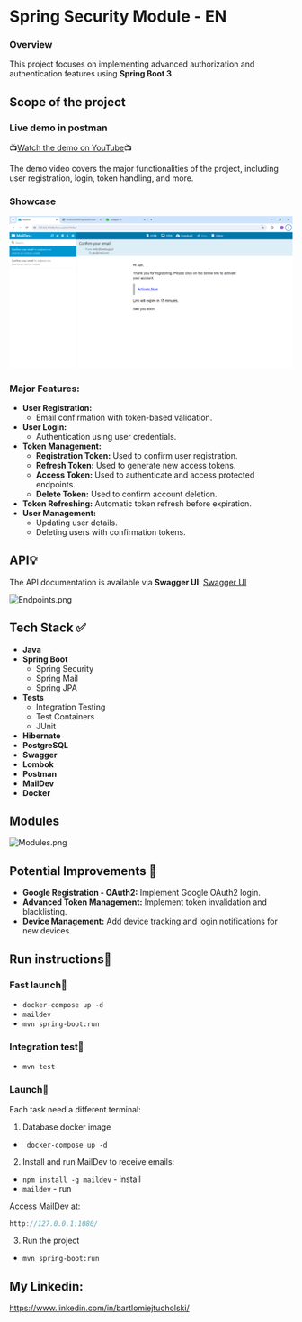 # Spring Security Module - EN
### Overview
This project focuses on implementing advanced authorization and authentication features using **Spring Boot 3**.

## Scope of the project

### Live demo in postman

📺[Watch the demo on YouTube](https://www.youtube.com/watch?v=INOvOtW8JO8)📺

The demo video covers the major functionalities of the project, including user registration, login, token handling, and more.

### Showcase

![img_1.png](img_1.png)

### Major Features:
- **User Registration:**
  - Email confirmation with token-based validation.
- **User Login:**
  - Authentication using user credentials.
- **Token Management:**
  - **Registration Token:** Used to confirm user registration.
  - **Refresh Token:** Used to generate new access tokens.
  - **Access Token:** Used to authenticate and access protected endpoints.
  - **Delete Token:** Used to confirm account deletion.
- **Token Refreshing:** Automatic token refresh before expiration.
- **User Management:**
  - Updating user details.
  - Deleting users with confirmation tokens.

## API💡
The API documentation is available via **Swagger UI**:
[Swagger UI](http://localhost:8080/swagger-ui/index.html#/)

![Endpoints.png](..%2FEndpoints.png)

## Tech Stack ✅
- **Java**
- **Spring Boot**
  - Spring Security
  - Spring Mail
  - Spring JPA
- **Tests**
  - Integration Testing
  - Test Containers
  - JUnit
- **Hibernate**
- **PostgreSQL**
- **Swagger**
- **Lombok**
- **Postman**
- **MailDev**
- **Docker**

## Modules

![Modules.png](..%2FModules.png)

## Potential Improvements 🚀

- **Google Registration - OAuth2:** Implement Google OAuth2 login.
- **Advanced Token Management:** Implement token invalidation and blacklisting.
- **Device Management:** Add device tracking and login notifications for new devices.

## Run instructions🚀

### Fast launch🚀

- ```docker-compose up -d```
- ```maildev```
- ```mvn spring-boot:run ```

### Integration test🚀

- ```mvn test ```

### Launch🚀

Each task need a different terminal:
1. Database docker image
- ``` docker-compose up -d```

2. Install and run MailDev to receive emails:

- ```npm install -g maildev``` - install
- ```maildev``` - run

Access MailDev at:

```java
http://127.0.0.1:1080/
```

3. Run the project
- ```mvn spring-boot:run ```

## My Linkedin:
https://www.linkedin.com/in/bartlomiejtucholski/


 
